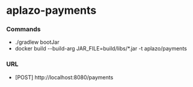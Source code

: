 # aplazo-payments
### Commands
- ./gradlew bootJar
- docker build --build-arg JAR_FILE=build/libs/\*.jar -t aplazo/payments

### URL
 - [POST] http://localhost:8080/payments
